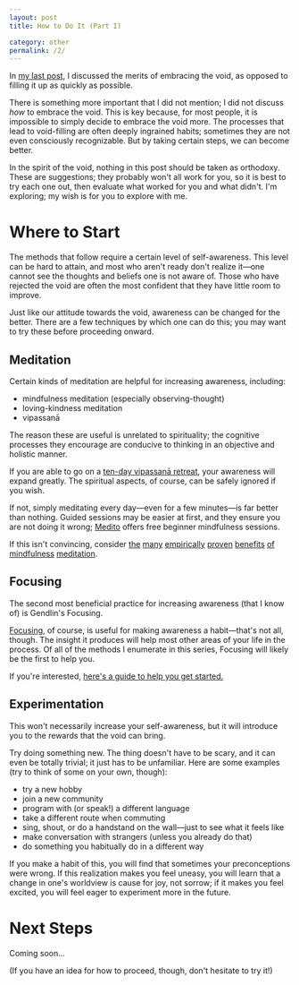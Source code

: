 ```yaml
---
layout: post
title: How to Do It (Part I)

category: other
permalink: /2/
---
```


In [my last post](/1/), I discussed the merits of embracing the void, as opposed to filling it up as quickly as possible.

There is something more important that I did not mention; I did not discuss *how* to embrace the void. This is key because, for most people, it is impossible to simply decide to embrace the void more. The processes that lead to void-filling are often deeply ingrained habits; sometimes they are not even consciously recognizable. But by taking certain steps, we can become better.

In the spirit of the void, nothing in this post should be taken as orthodoxy. These are suggestions; they probably won't all work for you, so it is best to try each one out, then evaluate what worked for you and what didn't. I'm exploring; my wish is for you to explore with me.

# Where to Start

The methods that follow require a certain level of self-awareness. This level can be hard to attain, and most who aren't ready don't realize it—one cannot see the thoughts and beliefs one is not aware of. Those who have rejected the void are often the most confident that they have little room to improve.

Just like our attitude towards the void, awareness can be changed for the better. There are a few techniques by which one can do this; you may want to try these before proceeding onward.

## Meditation

Certain kinds of meditation are helpful for increasing awareness, including:

* mindfulness meditation (especially observing-thought)
* loving-kindness meditation
* vipassanā

The reason these are useful is unrelated to spirituality; the cognitive processes they encourage are conducive to thinking in an objective and holistic manner.

If you are able to go on a [ten-day vipassanā retreat](https://www.dhamma.org/en-US/index), your awareness will expand greatly. The spiritual aspects, of course, can be safely ignored if you wish.

If not, simply meditating every day—even for a few minutes—is far better than nothing. Guided sessions may be easier at first, and they ensure you are not doing it wrong; [Medito](https://meditofoundation.org/) offers free beginner mindfulness sessions.

If this isn't convincing, consider [the](https://psychcentral.com/blog/10-surprising-health-benefits-of-mindfulness-meditation/) [many](https://www.apa.org/monitor/2012/07-08/ce-corner) [empirically](https://news.harvard.edu/gazette/story/2018/04/harvard-researchers-study-how-mindfulness-may-change-the-brain-in-depressed-patients/) [proven](https://www.healthline.com/nutrition/12-benefits-of-meditation) [benefits](https://www.psychologytoday.com/us/blog/compassion-matters/201303/benefits-mindfulness) [of](https://www.verywellmind.com/mindfulness-the-health-and-stress-relief-benefits-3145189) [mindfulness](https://www.nccih.nih.gov/health/meditation-in-depth) [meditation](https://www.mayoclinic.org/healthy-lifestyle/consumer-health/in-depth/mindfulness-exercises/art-20046356).

## Focusing

The second most beneficial practice for increasing awareness (that I know of) is Gendlin's Focusing.

[Focusing](https://focusing.org/felt-sense/what-focusing), of course, is useful for making awareness a habit—that's not all, though. The insight it produces will help most other areas of your life in the process. Of all of the methods I enumerate in this series, Focusing will likely be the first to help you.

If you're interested, [here's a guide to help you get started.](https://focusing.org/sixsteps)

## Experimentation

This won't necessarily increase your self-awareness, but it will introduce you to the rewards that the void can bring.

Try doing something new. The thing doesn't have to be scary, and it can even be totally trivial; it just has to be unfamiliar. Here are some examples (try to think of some on your own, though):

* try a new hobby
* join a new community
* program with (or speak!) a different language
* take a different route when commuting
* sing, shout, or do a handstand on the wall—just to see what it feels like
* make conversation with strangers (unless you already do that)
* do something you habitually do in a different way

If you make a habit of this, you will find that sometimes your preconceptions were wrong. If this realization makes you feel uneasy, you will learn that a change in one's worldview is cause for joy, not sorrow; if it makes you feel excited, you will feel eager to experiment more in the future.

# Next Steps

Coming soon...

(If you have an idea for how to proceed, though, don't hesitate to try it!)
